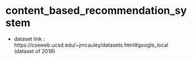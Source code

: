 # content_based_recommendation_system

<ul>
<li>dataset link : https://cseweb.ucsd.edu/~jmcauley/datasets.html#google_local   (dataset of 2018)</li>


